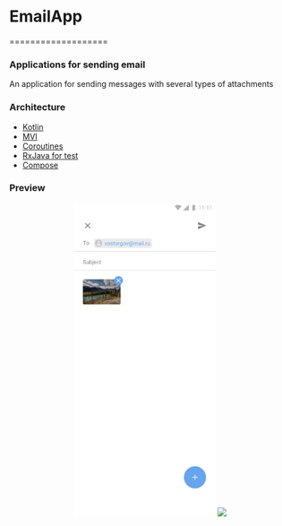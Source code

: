 # EmailApp
===================

### Applications for sending email

An application for sending messages with several types of attachments

### Architecture
* [Kotlin](https://kotlinlang.org/)
* [MVI](https://medium.com/quality-content/mvi-a-reactive-architecture-pattern-45c6f5096ab7)
* [Coroutines](https://kotlinlang.org/docs/coroutines-basics.html)
* [RxJava for test](https://habr.com/ru/company/badoo/blog/328434/)
* [Compose](https://developer.android.com/jetpack/compose)

### Preview

<p align="center">
<img src="data/images/Preview.png" width="50%">
<img src="data/images/PreviewWithInfo.png" width="50%">
</p>
